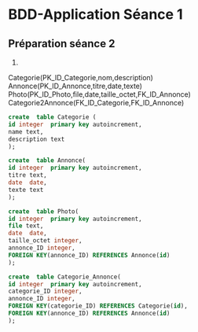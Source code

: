 # BDD-Application Séance 1
## Préparation séance 2
1.
Categorie(PK_ID_Categorie,nom,description)
Annonce(PK_ID_Annonce,titre,date,texte)
Photo(PK_ID_Photo,file,date,taille_octet,FK_ID_Annonce)
Categorie2Annonce(FK_ID_Categorie,FK_ID_Annonce)

```sql
create  table Categorie (
id integer  primary key autoincrement,
name text,
description text
);

create  table Annonce(
id integer  primary key autoincrement,
titre text,
date  date,
texte text
);

create  table Photo(
id integer  primary key autoincrement,
file text,
date  date,
taille_octet integer,
annonce_ID integer,
FOREIGN KEY(annonce_ID) REFERENCES Annonce(id)
);

create  table Categorie_Annonce(
id integer  primary key autoincrement,
categorie_ID integer,
annonce_ID integer,
FOREIGN KEY(categorie_ID) REFERENCES Categorie(id),
FOREIGN KEY(annonce_ID) REFERENCES Annonce(id)
);
```
